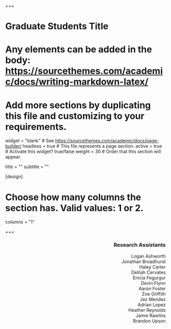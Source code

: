 +++
# Graduate Students Title
# Any elements can be added in the body: https://sourcethemes.com/academic/docs/writing-markdown-latex/
# Add more sections by duplicating this file and customizing to your requirements.

widget = "blank"  # See https://sourcethemes.com/academic/docs/page-builder/
headless = true  # This file represents a page section.
active = true  # Activate this widget? true/false
weight = 30  # Order that this section will appear.

title = ""
subtitle = ""

[design]
  # Choose how many columns the section has. Valid values: 1 or 2.
  columns = "1"

+++

<h3 style="text-align:right">Research Assistants</h3>
<p style="text-align:right">Logan Ashworth<br>
Jonathan Broadhurst<br>
Haley Carter<br>
Delilah Cervates<br>
Enicia Fegurgur<br>
Devin Flynn<br>
Aaron Foster<br>
Zoe Griffith<br>
Jaz Mendez<br>
Adrian Lopez<br>
Heather Reynolds<br>
Jamie Rawlins<br>
Brandon Upson</p>
